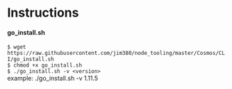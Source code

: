 # Instructions
#### go_install.sh
```$ wget https://raw.githubusercontent.com/jim380/node_tooling/master/Cosmos/CLI/go_install.sh```<br>
```$ chmod +x go_install.sh```<br>
```$ ./go_install.sh -v <version>```<br>
example: ./go_install.sh -v 1.11.5
